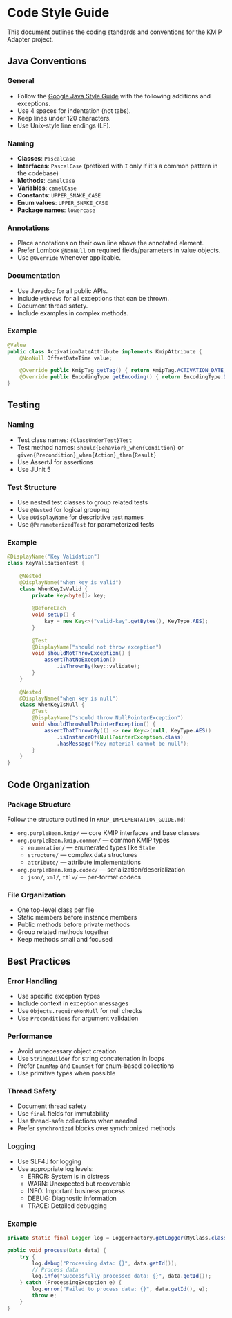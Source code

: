 # Code Style Guide

This document outlines the coding standards and conventions for the KMIP Adapter project.

## Java Conventions

### General
- Follow the [Google Java Style Guide](https://google.github.io/styleguide/javaguide.html) with the following additions and exceptions.
- Use 4 spaces for indentation (not tabs).
- Keep lines under 120 characters.
- Use Unix-style line endings (LF).

### Naming
- **Classes**: `PascalCase`
- **Interfaces**: `PascalCase` (prefixed with `I` only if it's a common pattern in the codebase)
- **Methods**: `camelCase`
- **Variables**: `camelCase`
- **Constants**: `UPPER_SNAKE_CASE`
- **Enum values**: `UPPER_SNAKE_CASE`
- **Package names**: `lowercase`

### Annotations
- Place annotations on their own line above the annotated element.
- Prefer Lombok `@NonNull` on required fields/parameters in value objects.
- Use `@Override` whenever applicable.

### Documentation
- Use Javadoc for all public APIs.
- Include `@throws` for all exceptions that can be thrown.
- Document thread safety.
- Include examples in complex methods.

### Example
```java
@Value
public class ActivationDateAttribute implements KmipAttribute {
    @NonNull OffsetDateTime value;

    @Override public KmipTag getTag() { return KmipTag.ACTIVATION_DATE; }
    @Override public EncodingType getEncoding() { return EncodingType.DATE_TIME; }
}
```

## Testing

### Naming
- Test class names: `{ClassUnderTest}Test`
- Test method names: `should{Behavior}_when{Condition}` or `given{Precondition}_when{Action}_then{Result}`
- Use AssertJ for assertions
- Use JUnit 5

### Test Structure
- Use nested test classes to group related tests
- Use `@Nested` for logical grouping
- Use `@DisplayName` for descriptive test names
- Use `@ParameterizedTest` for parameterized tests

### Example
```java
@DisplayName("Key Validation")
class KeyValidationTest {
    
    @Nested
    @DisplayName("when key is valid")
    class WhenKeyIsValid {
        private Key<byte[]> key;
        
        @BeforeEach
        void setUp() {
            key = new Key<>("valid-key".getBytes(), KeyType.AES);
        }
        
        @Test
        @DisplayName("should not throw exception")
        void shouldNotThrowException() {
            assertThatNoException()
                .isThrownBy(key::validate);
        }
    }
    
    @Nested
    @DisplayName("when key is null")
    class WhenKeyIsNull {
        @Test
        @DisplayName("should throw NullPointerException")
        void shouldThrowNullPointerException() {
            assertThatThrownBy(() -> new Key<>(null, KeyType.AES))
                .isInstanceOf(NullPointerException.class)
                .hasMessage("Key material cannot be null");
        }
    }
}
```

## Code Organization

### Package Structure
Follow the structure outlined in `KMIP_IMPLEMENTATION_GUIDE.md`:
- `org.purpleBean.kmip/` — core KMIP interfaces and base classes
- `org.purpleBean.kmip.common/` — common KMIP types
  - `enumeration/` — enumerated types like `State`
  - `structure/` — complex data structures
  - `attribute/` — attribute implementations
- `org.purpleBean.kmip.codec/` — serialization/deserialization
  - `json/`, `xml/`, `ttlv/` — per-format codecs

### File Organization
- One top-level class per file
- Static members before instance members
- Public methods before private methods
- Group related methods together
- Keep methods small and focused

## Best Practices

### Error Handling
- Use specific exception types
- Include context in exception messages
- Use `Objects.requireNonNull` for null checks
- Use `Preconditions` for argument validation

### Performance
- Avoid unnecessary object creation
- Use `StringBuilder` for string concatenation in loops
- Prefer `EnumMap` and `EnumSet` for enum-based collections
- Use primitive types when possible

### Thread Safety
- Document thread safety
- Use `final` fields for immutability
- Use thread-safe collections when needed
- Prefer `synchronized` blocks over synchronized methods

### Logging
- Use SLF4J for logging
- Use appropriate log levels:
  - ERROR: System is in distress
  - WARN: Unexpected but recoverable
  - INFO: Important business process
  - DEBUG: Diagnostic information
  - TRACE: Detailed debugging

### Example
```java
private static final Logger log = LoggerFactory.getLogger(MyClass.class);

public void process(Data data) {
    try {
        log.debug("Processing data: {}", data.getId());
        // Process data
        log.info("Successfully processed data: {}", data.getId());
    } catch (ProcessingException e) {
        log.error("Failed to process data: {}", data.getId(), e);
        throw e;
    }
}
```
